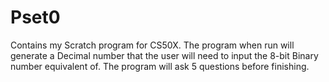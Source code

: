 # Pset0
Contains my Scratch program for CS50X.
The program when run will generate a Decimal number that the user will need to input the 8-bit Binary number equivalent of.
The program will ask 5 questions before finishing.

